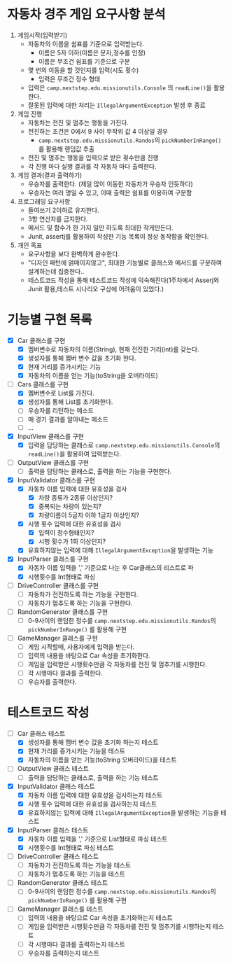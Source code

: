 # 자동차 경주 게임 요구사항 분석

1. 게임시작(입력받기)
    + 자동차의 이름을 쉼표를 기준으로 입력받는다.
        + 이름은 5자 이하(이름은 문자,정수를 인정)
        + 이름은 무조건 쉼표를 기준으로 구분
    + 몇 번의 이동을 할 것인지를 입력(시도 횟수)
        + 입력은 무조건 정수 형태
    + 입력은 ```camp.nextstep.edu.missionutils.Console``` 의 ```readLine()```을 활용한다.
    + 잘못된 입력에 대한 처리는  ```IllegalArgumentException``` 발생 후 종료
2. 게임 진행
    + 자동차는 전진 및 멈추는 행동을 가진다.
    + 전진하는 조건은 0에서 9 사이 무작위 값 4 이상일 경우
        + ```camp.nextstep.edu.missionutils.Randos```의 ```pickNumberInRange()``` 를 활용해 랜덤값 추출
    + 전진 및 멈추는 행동을 입력으로 받은 횟수만큼 진행
    + 각 진행 마다 실행 결과를 각 자동차 마다 출력한다.
3. 게임 결과(결과 출력하기)
    + 우승자를 출력한다. (제일 많이 이동한 자동차가 우승자 인듯하다)
    + 우승자는 여러 명일 수 있고, 이때 출력은 쉼표를 이용하여 구분함
4. 프로그래밍 요구사항
    + 들여쓰기 2이하로 유지한다.
    + 3항 연산자를 금지한다.
    + 메서드 및 함수가 한 가지 일만 하도록 최대한 작게만든다.
    + Junit, assertj를 활용하여 작성한 기능 목록이 정상 동작함을 확인한다.
5. 개인 목표
    + 요구사항을 보다 완벽하게 완수한다.
    + "디자인 패턴에 얽매이지않고", 최대한 기능별로 클래스와 메서드를 구분하여 설계하는데 집중한다..
    + 테스트코드 작성을 통해 테스트코드 작성에 익숙해진다(1주차에서 Asserj와 Junit 활용,테스트 시나리오 구상에 어려움이 있었다.)

# 기능별 구현 목록

+ [x] Car 클래스를 구현
    + [x] 멤버변수로 자동차의 이름(String), 현재 전진한 거리(int)를 갖는다.
    + [x] 생성자를 통해 멤버 변수 값을 초기화 한다.
    + [x] 현재 거리를 증가시키는 기능
    + [x] 자동차의 이름을 얻는 기능(toString을 오버라이드)
+ [ ] Cars 클래스를 구현
    + [x] 멤버변수로 List<Car>를 가진다.
    + [x] 생성자를 통해 List<Car>를 초기화한다.
    + [ ] 우승자를 리턴하는 메소드
    + [ ] 매 경기 결과를 알아내는 메소드
    + [ ] ...
+ [x] InputView 클래스를 구현
    + [x] 입력을 담당하는 클래스로 ```camp.nextstep.edu.missionutils.Console```의 ```readLine()```을 활용하여 입력받는다.
+ [ ] OutputView 클래스를 구현
    + [ ] 출력을 담당하는 클래스로, 출력을 하는 기능을 구현한다.
+ [x] InputValidator 클래스를 구현
    + [x] 자동차 이름 입력에 대한 유효성을 검사
        + [x] 차량 종류가 2종류 이상인지?
        + [x] 중복되는 차량이 있는지?
        + [x] 차량이름이 5글자 이하 1글자 이상인지?
    + [x] 시행 횟수 입력에 대한 유효성을 검사
        + [x] 입력이 정수형태인지?
        + [x] 시행 횟수가 1회 이상인지?
    + [x] 유효하지않는 입력에 대해 ```IllegalArgumentException```을 발생하는 기능
+ [x] InputParser 클래스를 구현
    + [x] 자동차 이름 입력을 ',' 기준으로 나눈 후 Car클래스의 리스트로 파
    + [x] 시행횟수를 Int형태로 파싱
+ [ ] DriveController 클래스를 구현
    + [ ] 자동차가 전진하도록 하는 기능을 구현한다.
    + [ ] 자동차가 멈추도록 하는 기능을 구현한다.
+ [ ] RandomGenerator 클래스를 구현
    + [ ] 0-9사이의 랜덤한 정수를 ```camp.nextstep.edu.missionutils.Randos```의 ```pickNumberInRange()``` 를 활용해 구현
+ [ ] GameManager 클래스를 구현
    + [ ] 게임 시작할때, 사용자에게 입력을 받는다.
    + [ ] 입력의 내용을 바탕으로 Car 속성을 초기화한다.
    + [ ] 게임을 입력받은 시행횟수만큼 각 자동차를 전진 및 멈추기를 시행한다.
    + [ ] 각 시행마다 결과를 출력한다.
    + [ ] 우승자를 출력한다.

# 테스트코드 작성

+ [ ] Car 클래스 테스트
    + [x] 생성자를 통해 멤버 변수 값을 초기화 하는지 테스트
    + [x] 현재 거리를 증가시키는 기능을 테스트
    + [x] 자동차의 이름을 얻는 기능(toString 오버라이드)을 테스트
+ [ ] OutputView 클래스 테스트
    + [ ] 출력을 담당하는 클래스로, 출력을 하는 기능 테스트
+ [x] InputValidator 클래스 테스트
    + [x] 자동차 이름 입력에 대한 유효성을 검사하는지 테스트
    + [x] 시행 횟수 입력에 대한 유효성을 검사하는지 테스트
    + [x] 유효하지않는 입력에 대해 ```IllegalArgumentException```을 발생하는 기능을 테스트
+ [x] InputParser 클래스 테스트
    + [x] 자동차 이름 입력을 ',' 기준으로 List형태로 파싱 테스트
    + [x] 시행횟수를 Int형태로 파싱 테스트
+ [ ] DriveController 클래스 테스트
    + [ ] 자동차가 전진하도록 하는 기능을 테스트
    + [ ] 자동차가 멈추도록 하는 기능을 테스트
+ [ ] RandomGenerator 클래스 테스트
    + [ ] 0-9사이의 랜덤한 정수를 ```camp.nextstep.edu.missionutils.Randos```의 ```pickNumberInRange()``` 를 활용해 구현
+ [ ] GameManager 클래스를 테스트
    + [ ] 입력의 내용을 바탕으로 Car 속성을 초기화하는지 테스트
    + [ ] 게임을 입력받은 시행횟수만큼 각 자동차를 전진 및 멈추기를 시행하는지 테스트
    + [ ] 각 시행마다 결과를 출력하는지 테스트
    + [ ] 우승자를 출력하는지 테스트